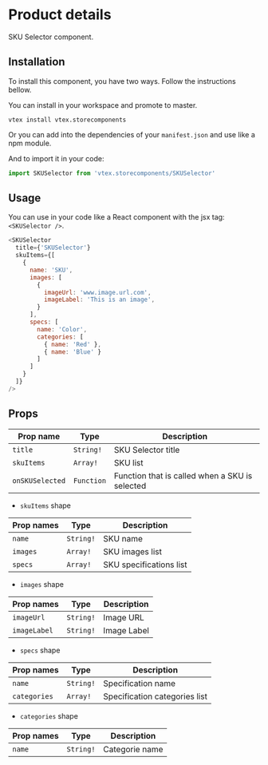 # Product details

SKU Selector component.

## Installation

To install this component, you have two ways. Follow the instructions bellow. 

You can install in your workspace and promote to master. 

`vtex install vtex.storecomponents`

Or you can add into the dependencies of your `manifest.json` and use like a npm module. 

And to import it in your code: 

```js
import SKUSelector from 'vtex.storecomponents/SKUSelector'
```

## Usage

You can use in your code like a React component with the jsx tag: `<SKUSelector />`. 

```js
<SKUSelector
  title={'SKUSelector'}
  skuItems={[
    {
      name: 'SKU',
      images: [
        {
          imageUrl: 'www.image.url.com',
          imageLabel: 'This is an image',
        }
      ],
      specs: [
        name: 'Color',
        categories: [
          { name: 'Red' },
          { name: 'Blue' }
        ]
      ]
    }
  ]}
/>
```
## Props

| Prop name          | Type       | Description                                                                 |
| ------------------ | ---------- | --------------------------------------------------------------------------- |
| `title`            | `String!`  | SKU Selector title                                                          |
| `skuItems`         | `Array!`   | SKU list                                                                    |
| `onSKUSelected`    | `Function` | Function that is called when a SKU is selected                              |

- `skuItems` shape

| Prop names         | Type       | Description                                                                 |
| ------------------ | ---------- | --------------------------------------------------------------------------- |
| `name`             | `String!`  | SKU name                                                                    |
| `images`           | `Array!`   | SKU images list                                                             |
| `specs`            | `Array!`   | SKU specifications list                                                     |

- `images` shape

| Prop names         | Type       | Description                                                                 |
| ------------------ | ---------- | --------------------------------------------------------------------------- |
| `imageUrl`         | `String!`  | Image URL                                                                   |
| `imageLabel`       | `String!`  | Image Label                                                                 |

- `specs` shape

| Prop names         | Type       | Description                                                                 |
| ------------------ | ---------- | --------------------------------------------------------------------------- |
| `name`             | `String!`  | Specification name                                                          |
| `categories`       | `Array!`   | Specification categories list                                               |

- `categories` shape

| Prop names         | Type       | Description                                                                 |
| ------------------ | ---------- | --------------------------------------------------------------------------- |
| `name`             | `String!`  | Categorie name                                                              |